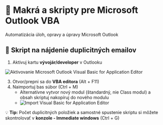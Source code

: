 # 📧 Makrá a skripty pre Microsoft Outlook VBA
Automatizácia úloh, opravy a úpravy Microsoft Outlook

## 📨 Skript na nájdenie duplicitných emailov
1. Aktivuj kartu **vývojár/developer** v Outlooku

![Aktivovanie Microsoft Outlook Visual Basic for Application Editor](https://github.com/miroslav-reiter/Microsoft_Outlook_VBA/blob/main/images/outlook-visual-basic.png)

3. Otvor/prepni sa do **VBA editora** (Alt + F11)
4. Naimportuj bas súbor  (Ctrl + M)
   * Alternatívne vytvor nový modul (štandardný, nie Class modul) a obsah skriptuj nakopíruj do nového modulu
   * ![Import Visual Basic for Application Editor](https://github.com/miroslav-reiter/Microsoft_Outlook_VBA/blob/main/images/vba-editor-ok.png)

💡 **Tip:** Počet duplicitných položiek a samostné spustenie skriptu si môžete skontrolovať v **konzole - Immediate windows** (Ctrl + G)
